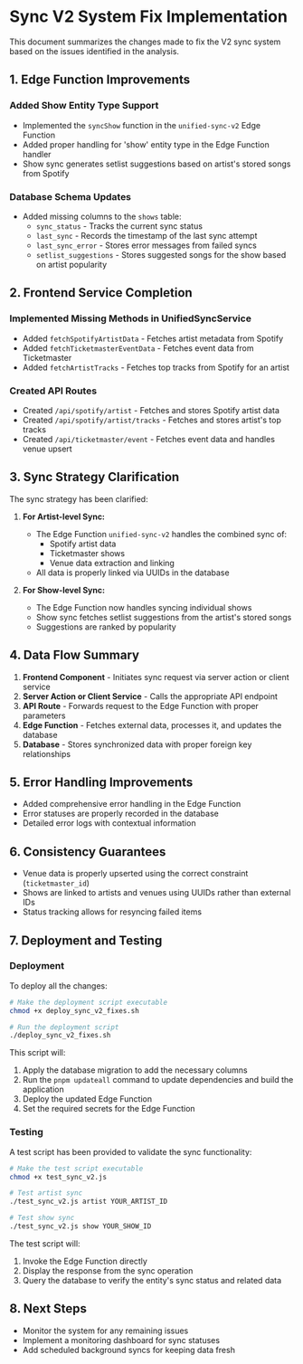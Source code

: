 # Sync V2 System Fix Implementation

This document summarizes the changes made to fix the V2 sync system based on the issues identified in the analysis.

## 1. Edge Function Improvements

### Added Show Entity Type Support
- Implemented the `syncShow` function in the `unified-sync-v2` Edge Function
- Added proper handling for 'show' entity type in the Edge Function handler
- Show sync generates setlist suggestions based on artist's stored songs from Spotify

### Database Schema Updates
- Added missing columns to the `shows` table:
  - `sync_status` - Tracks the current sync status
  - `last_sync` - Records the timestamp of the last sync attempt
  - `last_sync_error` - Stores error messages from failed syncs
  - `setlist_suggestions` - Stores suggested songs for the show based on artist popularity

## 2. Frontend Service Completion

### Implemented Missing Methods in UnifiedSyncService
- Added `fetchSpotifyArtistData` - Fetches artist metadata from Spotify
- Added `fetchTicketmasterEventData` - Fetches event data from Ticketmaster
- Added `fetchArtistTracks` - Fetches top tracks from Spotify for an artist

### Created API Routes
- Created `/api/spotify/artist` - Fetches and stores Spotify artist data
- Created `/api/spotify/artist/tracks` - Fetches and stores artist's top tracks
- Created `/api/ticketmaster/event` - Fetches event data and handles venue upsert

## 3. Sync Strategy Clarification

The sync strategy has been clarified:

1. **For Artist-level Sync:**
   - The Edge Function `unified-sync-v2` handles the combined sync of:
     - Spotify artist data
     - Ticketmaster shows
     - Venue data extraction and linking
   - All data is properly linked via UUIDs in the database

2. **For Show-level Sync:**
   - The Edge Function now handles syncing individual shows
   - Show sync fetches setlist suggestions from the artist's stored songs
   - Suggestions are ranked by popularity

## 4. Data Flow Summary

1. **Frontend Component** - Initiates sync request via server action or client service
2. **Server Action or Client Service** - Calls the appropriate API endpoint
3. **API Route** - Forwards request to the Edge Function with proper parameters
4. **Edge Function** - Fetches external data, processes it, and updates the database
5. **Database** - Stores synchronized data with proper foreign key relationships

## 5. Error Handling Improvements

- Added comprehensive error handling in the Edge Function
- Error statuses are properly recorded in the database
- Detailed error logs with contextual information

## 6. Consistency Guarantees

- Venue data is properly upserted using the correct constraint (`ticketmaster_id`)
- Shows are linked to artists and venues using UUIDs rather than external IDs
- Status tracking allows for resyncing failed items

## 7. Deployment and Testing

### Deployment
To deploy all the changes:

```bash
# Make the deployment script executable
chmod +x deploy_sync_v2_fixes.sh

# Run the deployment script
./deploy_sync_v2_fixes.sh
```

This script will:
1. Apply the database migration to add the necessary columns
2. Run the `pnpm updateall` command to update dependencies and build the application
3. Deploy the updated Edge Function
4. Set the required secrets for the Edge Function

### Testing
A test script has been provided to validate the sync functionality:

```bash
# Make the test script executable
chmod +x test_sync_v2.js

# Test artist sync
./test_sync_v2.js artist YOUR_ARTIST_ID

# Test show sync
./test_sync_v2.js show YOUR_SHOW_ID
```

The test script will:
1. Invoke the Edge Function directly
2. Display the response from the sync operation
3. Query the database to verify the entity's sync status and related data

## 8. Next Steps

- Monitor the system for any remaining issues
- Implement a monitoring dashboard for sync statuses
- Add scheduled background syncs for keeping data fresh 